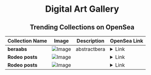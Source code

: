 <div align="center">

# Digital Art Gallery

## Trending Collections on OpenSea

| Collection Name                       | Image                                                                                     | Description                       | OpenSea Link                                                                                          |
|---------------------------------------|-------------------------------------------------------------------------------------------|-----------------------------------|--------------------------------------------------------------------------------------------------------|
| **beraabs** | ![Image](https://i.seadn.io/s/raw/files/2e7c18474b58e4098d7e2dbf6c2c7756.png?w=500&auto=format?w=200&auto=format) | abstractbera | <details><summary>Link</summary>[beraabs](https://opensea.io/collection/beraabs)</details> |
| **Rodeo posts** | ![Image](https://i.seadn.io/s/raw/files/0a44178357ceddf3e30b595ae850cf57.png?w=500&auto=format?w=200&auto=format) |  | <details><summary>Link</summary>[Rodeo posts](https://opensea.io/collection/rodeo-posts-8248)</details> |
| **Rodeo posts** | ![Image](https://i.seadn.io/s/raw/files/f1414b49395389349516b7eaceaa0262.jpg?w=500&auto=format?w=200&auto=format) |  | <details><summary>Link</summary>[Rodeo posts](https://opensea.io/collection/rodeo-posts-8247)</details> |

</div>